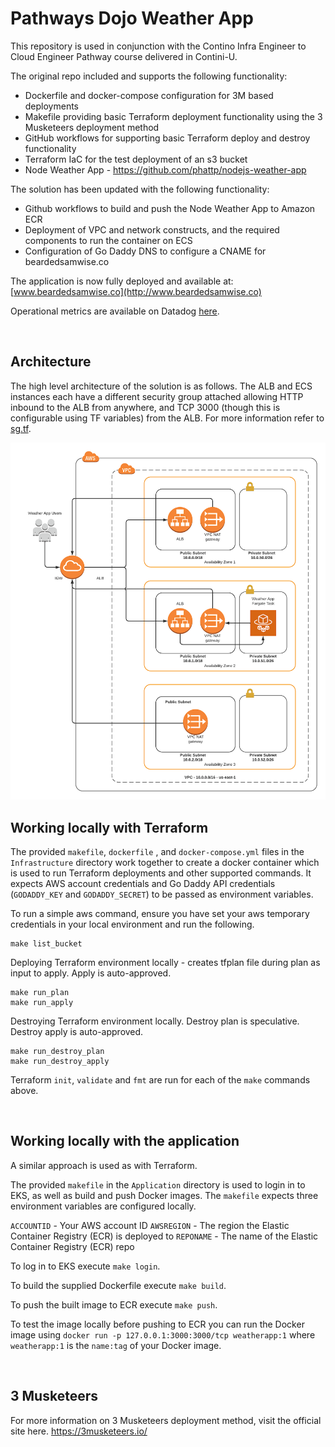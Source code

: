 

# Pathways Dojo Weather App 

This repository is used in conjunction with the Contino Infra Engineer to Cloud Engineer Pathway course delivered in Contini-U. 

The original repo included and supports the following functionality:
* Dockerfile and docker-compose configuration for 3M based deployments
* Makefile providing basic Terraform deployment functionality using the 3 Musketeers deployment method
* GitHub workflows for supporting basic Terraform deploy and destroy functionality 
* Terraform IaC for the test deployment of an s3 bucket
* Node Weather App - https://github.com/phattp/nodejs-weather-app

The solution has been updated with the following functionality:
* Github workflows to build and push the Node Weather App to Amazon ECR
* Deployment of VPC and network constructs, and the required components to run the container on ECS
* Configuration of Go Daddy DNS to configure a CNAME for beardedsamwise.co

The application is now fully deployed and available at: [www.beardedsamwise.co](http://www.beardedsamwise.co)

Operational metrics are available on Datadog [here](https://p.datadoghq.com/sb/6143a38f-99d8-11ec-846e-da7ad0900002-3db2da8e24d64f29a71b248ff47413de).

<br> 

## Architecture

The high level architecture of the solution is as follows. The ALB and ECS instances each have a different security group attached allowing HTTP inbound to the ALB from anywhere, and TCP 3000 (though this is configurable using TF variables) from the ALB. For more information refer to [sg.tf](/infrastructure/modules/fargate-env/sg.tf).

![Network Diagram](/images/weather_app_diagram.png)

## Working locally with Terraform

The provided `makefile`, `dockerfile` , and `docker-compose.yml` files in the `Infrastructure` directory work together to create a docker container which is used to run Terraform deployments and other supported commands. It expects AWS account credentials and Go Daddy API credentials (`GODADDY_KEY` and `GODADDY_SECRET`) to be passed as environment variables. 

To run a simple aws command, ensure you have set your aws temporary credentials in your local environment and run the following. 

```
make list_bucket
```

Deploying Terraform environment locally - creates tfplan file during plan as input to apply. Apply is auto-approved.

```
make run_plan
make run_apply
```

Destroying Terraform environment locally. Destroy plan is speculative. Destroy apply is auto-approved.

```
make run_destroy_plan
make run_destroy_apply
```
Terraform `init`, `validate` and `fmt` are run for each of the `make` commands above.

<br> 

## Working locally with the application

A similar approach is used as with Terraform. 

The provided `makefile` in the `Application` directory is used to login in to EKS, as well as build and push Docker images. The `makefile` expects three environment variables are configured locally. 

`ACCOUNTID` - Your AWS account ID
`AWSREGION` - The region the Elastic Container Registry (ECR) is deployed to
`REPONAME`  - The name of the Elastic Container Registry (ECR) repo

To log in to EKS execute `make login`.

To build the supplied Dockerfile execute `make build`.

To push the built image to ECR execute `make push`. 

To test the image locally before pushing to ECR you can run the Docker image using `docker run -p 127.0.0.1:3000:3000/tcp weatherapp:1` where `weatherapp:1` is the `name:tag` of your Docker image. 

<br> 

## 3 Musketeers

For more information on 3 Musketeers deployment method, visit the official site here. https://3musketeers.io/

<br> 


